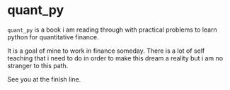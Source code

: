 # quant_py 

`quant_py` is a book i am reading through with practical problems to learn python for quantitative finance.

It is a goal of mine to work in finance someday. There is a lot of self teaching that i need to do in order to make this dream a reality but i am no stranger to this path. 

See you at the finish line.

